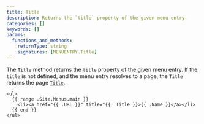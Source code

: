 ```yaml
---
title: Title
description: Returns the `title` property of the given menu entry.
categories: []
keywords: []
params:
  functions_and_methods:
    returnType: string
    signatures: [MENUENTRY.Title]
---
```


The `Title` method returns the `title` property of the given menu entry. If the `title` is not defined, and the menu entry resolves to a page, the `Title` returns the page [`Title`][].

[`Title`]: /docs/reference/methods/page/title/

```go-html-template
<ul>
  {{ range .Site.Menus.main }}
    <li><a href="{{ .URL }}" title="{{ .Title }}>{{ .Name }}</a></li>
  {{ end }}
</ul>
```
